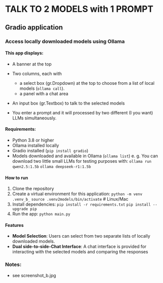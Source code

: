 # TALK TO 2 MODELS with 1 PROMPT
## Gradio application

### Access locally downloaded models using Ollama

#### This app displays:
- A banner at the top
- Two columns, each with 
  - a select box (gr.Dropdown) at the top to choose from a list of local models (`ollama call`). 
  - a panel with a chat area
- An input box (gr.Textbox) to talk to the selected models

- You enter a prompt and it will processed by two different (I you want) LLMs simultaneously.


#### Requirements:
- Python 3.8 or higher
- Ollama installed locally
- Gradio installed (`pip install gradio`)
- Models downloaded and available in Ollama (`ollama list`)
  e. g. You can download two little small LLMs for testing purposes with:
  `ollama run qwen2.5:1.5b`
  `ollama deepseek-r1:1.5b`

#### How to run

1. Clone the repository
2. Create a virtual environment for this application:
	`python -m venv .venv_b_`
	`source .venv2models/bin/activate`  # Linux/Mac
3. Install dependencies: 
    `pip install -r requirements.txt`
    `pip install --upgrade pip`
4. Run the app: `python main.py`

#### Features

- **Model Selection**: Users can select from two separate lists of locally downloaded models.
- **Dual side-to-side-Chat Interface**: A chat interface is provided for interacting with the selected models and comparing the responses

### Notes:
- see screenshot_b.jpg